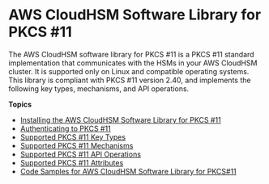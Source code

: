 # AWS CloudHSM Software Library for PKCS \#11<a name="pkcs11-library"></a>

The AWS CloudHSM software library for PKCS \#11 is a PKCS \#11 standard implementation that communicates with the HSMs in your AWS CloudHSM cluster\. It is supported only on Linux and compatible operating systems\. This library is compliant with PKCS \#11 version 2\.40, and implements the following key types, mechanisms, and API operations\.

**Topics**
+ [Installing the AWS CloudHSM Software Library for PKCS \#11](pkcs11-library-install.md)
+ [Authenticating to PKCS \#11](pkcs11-pin.md)
+ [Supported PKCS \#11 Key Types](pkcs11-key-types.md)
+ [Supported PKCS \#11 Mechanisms](pkcs11-mechanisms.md)
+ [Supported PKCS \#11 API Operations](pkcs11-apis.md)
+ [Supported PKCS \#11 Attributes](pkcs11-attributes.md)
+ [Code Samples for AWS CloudHSM Software Library for PKCS\#11](pkcs11-samples.md)